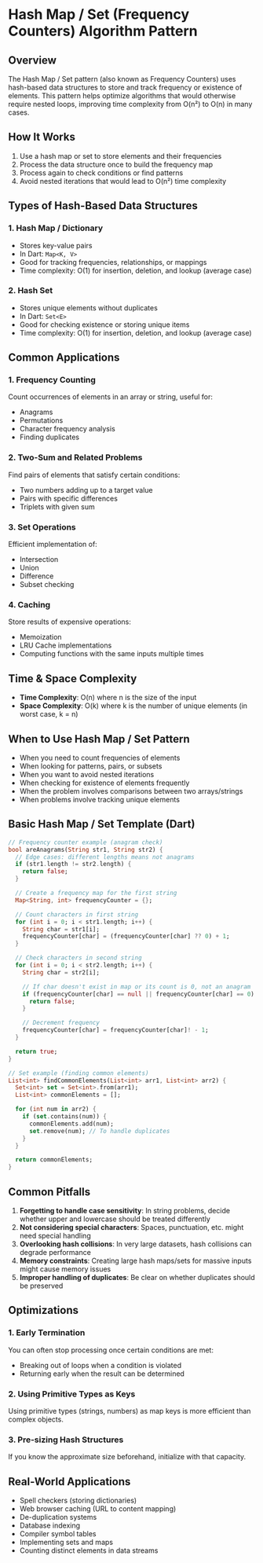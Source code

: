 # Hash Map / Set (Frequency Counters) Algorithm Pattern

## Overview

The Hash Map / Set pattern (also known as Frequency Counters) uses hash-based data structures to store and track frequency or existence of elements. This pattern helps optimize algorithms that would otherwise require nested loops, improving time complexity from O(n²) to O(n) in many cases.

## How It Works

1. Use a hash map or set to store elements and their frequencies
2. Process the data structure once to build the frequency map
3. Process again to check conditions or find patterns
4. Avoid nested iterations that would lead to O(n²) time complexity

## Types of Hash-Based Data Structures

### 1. Hash Map / Dictionary

- Stores key-value pairs
- In Dart: `Map<K, V>`
- Good for tracking frequencies, relationships, or mappings
- Time complexity: O(1) for insertion, deletion, and lookup (average case)

### 2. Hash Set

- Stores unique elements without duplicates
- In Dart: `Set<E>`
- Good for checking existence or storing unique items
- Time complexity: O(1) for insertion, deletion, and lookup (average case)

## Common Applications

### 1. Frequency Counting

Count occurrences of elements in an array or string, useful for:

- Anagrams
- Permutations
- Character frequency analysis
- Finding duplicates

### 2. Two-Sum and Related Problems

Find pairs of elements that satisfy certain conditions:

- Two numbers adding up to a target value
- Pairs with specific differences
- Triplets with given sum

### 3. Set Operations

Efficient implementation of:

- Intersection
- Union
- Difference
- Subset checking

### 4. Caching

Store results of expensive operations:

- Memoization
- LRU Cache implementations
- Computing functions with the same inputs multiple times

## Time & Space Complexity

- **Time Complexity**: O(n) where n is the size of the input
- **Space Complexity**: O(k) where k is the number of unique elements (in worst case, k = n)

## When to Use Hash Map / Set Pattern

- When you need to count frequencies of elements
- When looking for patterns, pairs, or subsets
- When you want to avoid nested iterations
- When checking for existence of elements frequently
- When the problem involves comparisons between two arrays/strings
- When problems involve tracking unique elements

## Basic Hash Map / Set Template (Dart)

```dart
// Frequency counter example (anagram check)
bool areAnagrams(String str1, String str2) {
  // Edge cases: different lengths means not anagrams
  if (str1.length != str2.length) {
    return false;
  }

  // Create a frequency map for the first string
  Map<String, int> frequencyCounter = {};

  // Count characters in first string
  for (int i = 0; i < str1.length; i++) {
    String char = str1[i];
    frequencyCounter[char] = (frequencyCounter[char] ?? 0) + 1;
  }

  // Check characters in second string
  for (int i = 0; i < str2.length; i++) {
    String char = str2[i];

    // If char doesn't exist in map or its count is 0, not an anagram
    if (frequencyCounter[char] == null || frequencyCounter[char] == 0) {
      return false;
    }

    // Decrement frequency
    frequencyCounter[char] = frequencyCounter[char]! - 1;
  }

  return true;
}

// Set example (finding common elements)
List<int> findCommonElements(List<int> arr1, List<int> arr2) {
  Set<int> set = Set<int>.from(arr1);
  List<int> commonElements = [];

  for (int num in arr2) {
    if (set.contains(num)) {
      commonElements.add(num);
      set.remove(num); // To handle duplicates
    }
  }

  return commonElements;
}
```

## Common Pitfalls

1. **Forgetting to handle case sensitivity**: In string problems, decide whether upper and lowercase should be treated differently
2. **Not considering special characters**: Spaces, punctuation, etc. might need special handling
3. **Overlooking hash collisions**: In very large datasets, hash collisions can degrade performance
4. **Memory constraints**: Creating large hash maps/sets for massive inputs might cause memory issues
5. **Improper handling of duplicates**: Be clear on whether duplicates should be preserved

## Optimizations

### 1. Early Termination

You can often stop processing once certain conditions are met:

- Breaking out of loops when a condition is violated
- Returning early when the result can be determined

### 2. Using Primitive Types as Keys

Using primitive types (strings, numbers) as map keys is more efficient than complex objects.

### 3. Pre-sizing Hash Structures

If you know the approximate size beforehand, initialize with that capacity.

## Real-World Applications

- Spell checkers (storing dictionaries)
- Web browser caching (URL to content mapping)
- De-duplication systems
- Database indexing
- Compiler symbol tables
- Implementing sets and maps
- Counting distinct elements in data streams
